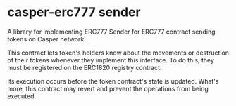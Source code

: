 # casper-erc777 sender

A library for implementing ERC777 Sender for ERC777 contract sending tokens on Casper network.

This contract lets token's holders know about the movements or destruction of their tokens whenever 
they implement this interface. To do this, they must be registered on the ERC1820 registry contract.

Its execution occurs before the token contract's state is updated.
What's more, this contract may revert and prevent the operations from being executed.

